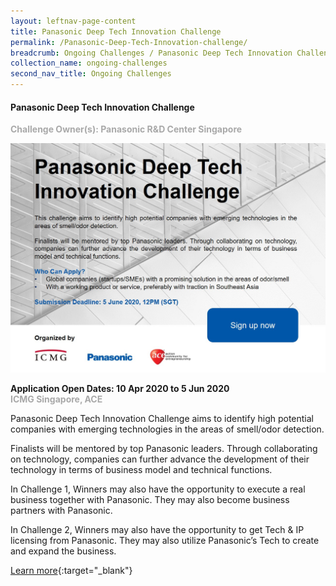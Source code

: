 ```yaml
---
layout: leftnav-page-content
title: Panasonic Deep Tech Innovation Challenge
permalink: /Panasonic-Deep-Tech-Innovation-challenge/
breadcrumb: Ongoing Challenges / Panasonic Deep Tech Innovation Challenge
collection_name: ongoing-challenges
second_nav_title: Ongoing Challenges
---
```

#### Panasonic Deep Tech Innovation Challenge

<font color="#a9a9a9"><b>Challenge Owner(s): Panasonic R&D Center Singapore</b></font>

![3](/images/ongoing-challenges/ICMG-Panasonic2020.jpg)

**Application Open Dates: 10 Apr 2020 to 5 Jun 2020**<br>
<font color=" #a9a9a9"><b>ICMG Singapore, ACE</b></font>

Panasonic Deep Tech Innovation Challenge aims to identify high potential companies with emerging technologies in the areas of smell/odor detection.
 
Finalists will be mentored by top Panasonic leaders. Through collaborating on technology, companies can further advance the development of their technology in terms of business model and technical functions.
 
In Challenge 1, Winners may also have the opportunity to execute a real business together with Panasonic. They may also become business partners with Panasonic.
 
In Challenge 2, Winners may also have the opportunity to get Tech & IP licensing from Panasonic. They may also utilize Panasonic’s Tech to create and expand the business.

[Learn more](https://www.panasonic-dtic.com/){:target="_blank"}
